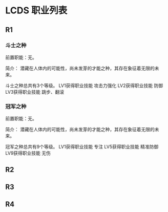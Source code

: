 # LCDS 职业列表

## R1

### 斗士之种
前置职能：无。

简介：
潜藏在人体内的可能性，尚未发芽的才能之种，其存在象征着无限的未来。

斗士之种总共有3个等级。
LV1获得职业技能 攻击力强化
LV2获得职业技能 防御
LV3获得职业技能 跳步、翻滚
### 冠军之种
前置职能：无。

简介：
潜藏在人体内的可能性，尚未发芽的才能之种，其存在象征着无限的未来。

冠军之种总共有9个等级。
LV1获得职业技能 专注
LV5获得职业技能 精准防御
LV9获得职业技能 无伤
## R2

## R3

## R4
